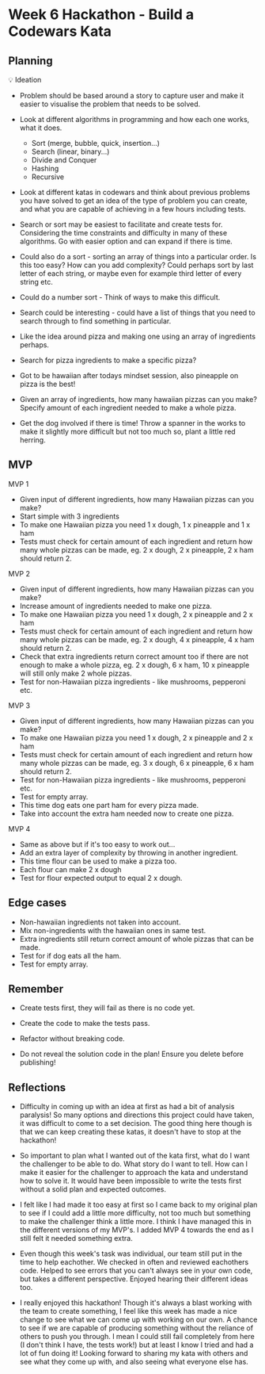 # Week 6 Hackathon - Build a Codewars Kata

## Planning

💡 Ideation

- Problem should be based around a story to capture user and make it easier to visualise the problem that needs to be solved.
- Look at different algorithms in programming and how each one works, what it does.

  - Sort (merge, bubble, quick, insertion...)
  - Search (linear, binary...)
  - Divide and Conquer
  - Hashing
  - Recursive

- Look at different katas in codewars and think about previous problems you have solved to get an idea of the type of problem you can create, and what you are capable of achieving in a few hours including tests.
- Search or sort may be easiest to facilitate and create tests for. Considering the time constraints and difficulty in many of these algorithms. Go with easier option and can expand if there is time.
- Could also do a sort - sorting an array of things into a particular order. Is this too easy? How can you add complexity? Could perhaps sort by last letter of each string, or maybe even for example third letter of every string etc.
- Could do a number sort - Think of ways to make this difficult.
- Search could be interesting - could have a list of things that you need to search through to find something in particular.
- Like the idea around pizza and making one using an array of ingredients perhaps.
- Search for pizza ingredients to make a specific pizza?
- Got to be hawaiian after todays mindset session, also pineapple on pizza is the best!
- Given an array of ingredients, how many hawaiian pizzas can you make? Specify amount of each ingredient needed to make a whole pizza.
- Get the dog involved if there is time! Throw a spanner in the works to make it slightly more difficult but not too much so, plant a little red herring.

## MVP

MVP 1

- Given input of different ingredients, how many Hawaiian pizzas can you make?
- Start simple with 3 ingredients
- To make one Hawaiian pizza you need 1 x dough, 1 x pineapple and 1 x ham
- Tests must check for certain amount of each ingredient and return how many whole pizzas can be made, eg. 2 x dough, 2 x pineapple, 2 x ham should return 2.

MVP 2

- Given input of different ingredients, how many Hawaiian pizzas can you make?
- Increase amount of ingredients needed to make one pizza.
- To make one Hawaiian pizza you need 1 x dough, 2 x pineapple and 2 x ham
- Tests must check for certain amount of each ingredient and return how many whole pizzas can be made, eg. 2 x dough, 4 x pineapple, 4 x ham should return 2.
- Check that extra ingredients return correct amount too if there are not enough to make a whole pizza, eg. 2 x dough, 6 x ham, 10 x pineapple will still only make 2 whole pizzas.
- Test for non-Hawaiian pizza ingredients - like mushrooms, pepperoni etc.

MVP 3

- Given input of different ingredients, how many Hawaiian pizzas can you make?
- To make one Hawaiian pizza you need 1 x dough, 2 x pineapple and 2 x ham
- Tests must check for certain amount of each ingredient and return how many whole pizzas can be made, eg. 3 x dough, 6 x pineapple, 6 x ham should return 2.
- Test for non-Hawaiian pizza ingredients - like mushrooms, pepperoni etc.
- Test for empty array.
- This time dog eats one part ham for every pizza made.
- Take into account the extra ham needed now to create one pizza.

MVP 4

- Same as above but if it's too easy to work out...
- Add an extra layer of complexity by throwing in another ingredient.
- This time flour can be used to make a pizza too.
- Each flour can make 2 x dough
- Test for flour expected output to equal 2 x dough.

## Edge cases

- Non-hawaiian ingredients not taken into account.
- Mix non-ingredients with the hawaiian ones in same test.
- Extra ingredients still return correct amount of whole pizzas that can be made.
- Test for if dog eats all the ham.
- Test for empty array.

## Remember

- Create tests first, they will fail as there is no code yet.
- Create the code to make the tests pass.
- Refactor without breaking code.

- Do not reveal the solution code in the plan! Ensure you delete before publishing!

## Reflections

- Difficulty in coming up with an idea at first as had a bit of analysis paralysis! So many options and directions this project could have taken, it was difficult to come to a set decision. The good thing here though is that we can keep creating these katas, it doesn't have to stop at the hackathon!

- So important to plan what I wanted out of the kata first, what do I want the challenger to be able to do. What story do I want to tell. How can I make it easier for the challenger to approach the kata and understand how to solve it. It would have been impossible to write the tests first without a solid plan and expected outcomes.

- I felt like I had made it too easy at first so I came back to my original plan to see if I could add a little more difficulty, not too much but something to make the challenger think a little more. I think I have managed this in the different versions of my MVP's. I added MVP 4 towards the end as I still felt it needed something extra.

- Even though this week's task was individual, our team still put in the time to help eachother. We checked in often and reviewed eachothers code. Helped to see errors that you can't always see in your own code, but takes a different perspective. Enjoyed hearing their different ideas too.

- I really enjoyed this hackathon! Though it's always a blast working with the team to create something, I feel like this week has made a nice change to see what we can come up with working on our own. A chance to see if we are capable of producing something without the reliance of others to push you through. I mean I could still fail completely from here (I don't think I have, the tests work!) but at least I know I tried and had a lot of fun doing it! Looking forward to sharing my kata with others and see what they come up with, and also seeing what everyone else has.
